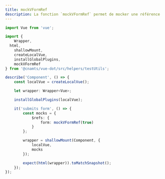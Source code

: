 ```yaml
---
title: mockVFormRef
description: La fonction `mockVFormRef` permet de mocker une référence à un composant `VForm`.
---
```


<doc-tabs>

<doc-tab-item label="Utilisation">

```ts
import Vue from 'vue';

import {
	Wrapper,
  html,
	shallowMount,
	createLocalVue,
	installGlobalPlugins,
	mockVFormRef
} from '@cnamts/vue-dot/src/helpers/testUtils';

describe('Component', () => {
	const localVue = createLocalVue();

	let wrapper: Wrapper<Vue>;

	installGlobalPlugins(localVue);

	it('submits form', () => {
		const mocks = {
			$refs: {
				form: mockVFormRef(true)
			}
		};

		wrapper = shallowMount(Component, {
			localVue,
			mocks
		});

		expect(html(wrapper)).toMatchSnapshot();
	});
});
```

</doc-tab-item>

<doc-tab-item label="API">
<doc-api name="unit-tests/mock-v-form-ref"></doc-api>
</doc-tab-item>

</doc-tabs>
